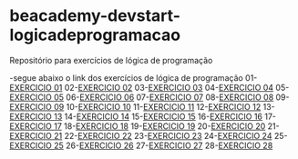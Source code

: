# beacademy-devstart-logicadeprogramacao
Repositório para exercícios de lógica de programação

-segue abaixo o link dos exercícios de lógica de programação
01-[EXERCICIO 01](/EXERCICIO01.txt)
02-[EXERCICIO 02](/EXERCICIO02.txt)
03-[EXERCICIO 03](/EXERCICIO03.ALG)
04-[EXERCICIO 04](/EXERCICIO04.ALG)
05-[EXERCICIO 05](/EXERCICIO05.ALG)
06-[EXERCICIO 06](/EXERCICIO06.ALG)
07-[EXERCICIO 07](/EXERCICIO07.ALG)
08-[EXERCICIO 08](/EXERCICIO08.ALG)
09-[EXERCICIO 09](/EXERCICIO09.ALG)
10-[EXERCICIO 10](/EXERCICIO10.ALG)
11-[EXERCICIO 11](/EXERCICIO11.ALG)
12-[EXERCICIO 12](/EXERCICIO12.ALG)
13-[EXERCICIO 13](/EXERCICIO13.ALG)
14-[EXERCICIO 14](/EXERCICIO14.ALG)
15-[EXERCICIO 15](/EXERCICIO15.ALG)
16-[EXERCICIO 16](/EXERCICIO16.ALG)
17-[EXERCICIO 17](/EXERCICIO17.ALG)
18-[EXERCICIO 18](/EXERCICIO18.ALG)
19-[EXERCICIO 19](/EXERCICIO19.ALG)
20-[EXERCICIO 20](/EXERCICIO20.ALG)
21-[EXERCICIO 21](/EXERCICIO21.ALG)
22-[EXERCICIO 22](/EXERCICIO22.ALG)
23-[EXERCICIO 23](/USUARIO%20DETERMINANDO%20O%20VETOR.ALG)
24-[EXERCICIO 24](/USUARIO%20DETERMINANDO%20O%20VETOR%20E%20MOSTRANDO%20O%20VETOR%20NA%20TELA.ALG)
25-[EXERCICIO 25](/MOSTRA%20NUMERO%20PAR%20E%20A%20POSICAO%20COM%20MENOS%20CODIGO.ALG)
26-[EXERCICIO 26](/L%C3%AA%207%20VALORES%20E%20MOSTRA%20QUANTOS%20SAO%20PARES.ALG)
27-[EXERCICIO 27](/LISTAGEM%20DA%20TURMA.ALG)
28-[EXERCICIO 28](/LISTAGEM%20DA%20TURMA%202%20MEDIA%20DA%20TURMA%20E%20ALUNOS%20ACIMA%20DA%20MEDIA.ALG)










